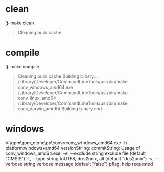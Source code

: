 # clean 
❯ make clean
  >  Cleaning build cache

# compile
❯ make compile
  >  Cleaning build cache
  >  Building binary...
  >  /Library/Developer/CommandLineTools/usr/bin/make conv_windows_amd64.exe
  >  /Library/Developer/CommandLineTools/usr/bin/make conv_linux_amd64
  >  /Library/Developer/CommandLineTools/usr/bin/make conv_darwin_amd64
  >  Building binary end

# windows
V:\gpm\gpm_demo\pp\conv>conv_windows_amd64.exe -h
platform:windows+amd64
versionString:
commitString:
Usage of conv_windows_amd64.exe:
  -e, --exclude string   exclude file (default "CMSIS")
  -t, --type string      toUTF8, dos2unix, all (default "dos2unix")
  -v, --verbose string   verbose message (default "false")
pflag: help requested
